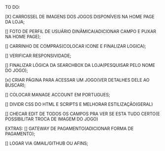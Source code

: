 TO DO: 

[X] CARROSSEL DE IMAGENS DOS JOGOS DISPONÍVEIS NA HOME PAGE DA LOJA;

[] FOTO DE PERFIL DE USUÁRIO DINÂMICA(ADICIONAR CAMPO E PUXAR NA HOME PAGE);

[] CARRINHO DE COMPRAS(COLOCAR ICONE E FINALIZAR LOGICA);

[] VERIFICAR RESPONSIVIDADE;

[] FINALIZAR LÓGICA DA SEARCHBOX DA LOJA(PESQUISAR PELO NOME DO JOGO);

[x] CRIAR PÁGINA PARA ACESSAR UM JOGO(VER DETALHES DELE AO BUSCAR);

[] COLOCAR MANAGE ACCOUNT EM PORTUGUES;

[] DIVIDR CSS DO HTML E SCRIPTS E MELHORAR ESTILIZAÇÃO(GERAL)

[] CHECAR EDIT DE TODOS OS CAMPOS PRA VER SE ESTA TUDO CERTO(E POSSIBILITAR TROCA DE IMAGEM DO JOGO)

EXTRAS:
[] GATEWAY DE PAGAMENTO(ADICIONAR FORMA DE PAGAMENTO);

[] LOGAR VIA GMAIL/GITHUB OU AFINS;



